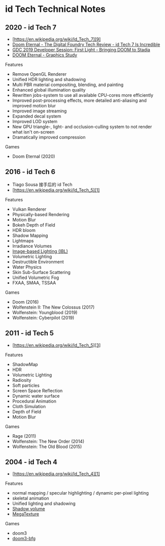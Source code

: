 # id Tech Technical Notes



## 2020 - id Tech 7

* [https://en.wikipedia.org/wiki/Id_Tech_7][9]
* [Doom Eternal - The Digital Foundry Tech Review - id Tech 7 Is Incredible][10]
* [GDC 2019 Developer Session: First Light - Bringing DOOM to Stadia][11]
* [DOOM Eternal - Graphics Study][12]

Features

* Remove OpenGL Renderer
* Unified HDR lighting and shadowing
* Multi PBR material compositing, blending, and painting
* Enhanced global illumination quality
* Rewritten jobs-system to use all available CPU-cores more efficiently
* Improved post-processing effects, more detailed anti-aliasing and improved motion blur
* Improved image streaming
* Expanded decal system
* Improved LOD system
* New GPU triangle-, light- and occlusion-culling system to not render what isn't on-screen
* Dramatically improved compression

Games

* Doom Eternal (2020)



## 2016 - id Tech 6

* Tiago Sousa 接手后的 id Tech
* [https://en.wikipedia.org/wiki/Id_Tech_5][1]

Features

* Vulkan Renderer
* Physically-based Rendering
* Motion Blur
* Bokeh Depth of Field
* HDR bloom
* Shadow Mapping
* Lightmaps
* Irradiance Volumes
* [Image-based Lighting (IBL)][8]
* Volumetric Lighting
* Destructible Environment
* Water Physics
* Skin Sub-Surface Scattering
* Unified Volumetric Fog
* FXAA, SMAA, TSSAA

Games

* Doom (2016)
* Wolfenstein II: The New Colossus (2017)
* Wolfenstein: Youngblood (2019)
* Wolfenstein: Cyberpilot (2019)



## 2011 - id Tech 5

* [https://en.wikipedia.org/wiki/Id_Tech_5][3]

Features

* ShadowMap
* HDR
* Volumetric Lighting
* Radiosity
* Soft particles
* Screen Space Reflection
* Dynamic water surface
* Procedural Animation
* Cloth Simulation
* Depth of Field
* Motion Blur

Games

* Rage (2011)
* Wolfenstein: The New Order (2014)
* Wolfenstein: The Old Blood (2015)



## 2004 - id Tech 4

* [https://en.wikipedia.org/wiki/Id_Tech_4][1]

Features

* normal mapping / specular highlighting / dynamic per-pixel lighting
* skeletal animation
* Unified lighting and shadowing
* [Shadow volume][4]
* [MegaTexture][5]

Games

* doom3
* [doom3-bfg][2]



[1]:https://en.wikipedia.org/wiki/Id_Tech_4
[2]:https://github.com/id-Software/DOOM-3-BFG
[3]:https://en.wikipedia.org/wiki/Id_Tech_5
[4]:https://en.wikipedia.org/wiki/Shadow_volume
[5]:https://en.wikipedia.org/wiki/Id_Tech_4#MegaTexture_rendering_technology
[6]:https://web.archive.org/web/20091007031619/http://s09.idav.ucdavis.edu/talks/05-JP_id_Tech_5_Challenges.pdf
[7]:https://en.wikipedia.org/wiki/Id_Tech_6
[8]:https://en.wikipedia.org/wiki/Image-based_lighting
[9]:https://en.wikipedia.org/wiki/Id_Tech_7
[10]:https://www.youtube.com/watch?v=UsmqWSZpgJY
[11]:https://www.youtube.com/watch?v=qdz4b5psrhE&t=2322
[12]:https://simoncoenen.com/blog/programming/graphics/DoomEternalStudy
